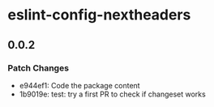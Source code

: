 # eslint-config-nextheaders

## 0.0.2

### Patch Changes

- e944ef1: Code the package content
- 1b9019e: test: try a first PR to check if changeset works
